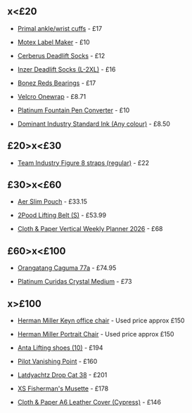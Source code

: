 ## x<£20

 - [Primal ankle/wrist cuffs](https://www.primalstrength.com/products/primal-performance-series-ankle-wrist-cuff) - £17

 - [Motex Label Maker](https://sanwacraft.com/products/motex-e-303-compact-embossing-label-maker) - £10

 - [Cerberus Deadlift Socks](https://cerberus-strength.com/products/deadlift-socks) - £12

 - [Inzer Deadlift Socks (L-2XL)](https://inzer.com/en-gb/products/power-lifting-socks) - £16

 - [Bonez Reds Bearings](https://vandemlongboardshop.co.uk/products/bones-reds-bearings) - £17

 - [Velcro Onewrap](https://www.cmwltd.co.uk/p/velcro-one-wrap-tie-200mm-x-20mm-yellow-25) - £8.71

 - [Platinum Fountain Pen Converter](https://www.clothandpaper.com/en-gb/collections/fountain-pens/products/platinum-fountain-pen-converter) - £10

 - [Dominant Industry Standard Ink (Any colour)](https://cultpens.com/products/dominant-industry-standard-bottled-ink-25ml) - £8.50


## £20>x<£30

 - [Team Industry Figure 8 straps (regular)](https://teamindustry.co.uk/products/industry-figure-8-lifting-straps) - £22

## £30>x<£60

 - [Aer Slim Pouch](https://aersf.co.uk/products/slim-pouch-1?country=GB) - £33.15

 - [2Pood Lifting Belt (S)](https://2pood.co.uk/products/showstopper-4-weightlifting-belt?variant=51139115450680) - £53.99

 - [Cloth & Paper Vertical Weekly Planner 2026](https://www.clothandpaper.com/en-gb/collections/2026-dated-collection/products/2026-planner-bundle-vertical-weekly-monday-start) - £68

## £60>x<£100

 - [Orangatang Caguma 77a](https://vandemlongboardshop.co.uk/products/orangatang-caguama-wheels-85mm) - £74.95

 - [Platinum Curidas Crystal Medium](https://www.clothandpaper.com/en-gb/collections/fountain-pens/products/platinum-curidas-fountain-pen-prism-crystal-medium) - £73

## x>£100

 - [Herman Miller Keyn office chair](https://www.ebay.co.uk/sch/i.html?_nkw=herman+miller+keyn&_sacat=0&_from=R40&_trksid=p2334524.m570.l1313&LH_TitleDesc=0&_odkw=herman+miller+cosm&_osacat=0) - Used price approx £150

 - [Herman Miller Portrait Chair](https://www.ebay.co.uk/sch/i.html?_nkw=herman+miller+portrait&_sacat=0&_from=R40&_trksid=p2334524.m570.l1313&LH_TitleDesc=0&_odkw=herman+miller+keyn&_osacat=0) - Used price approx £150

 - [Anta Lifting shoes (10)](https://www.workout.eu/en/produkty/43856-anta-weightlifting-shoes-2-white.html#/3-shoe_size_uk-7) - £194

 - [Pilot Vanishing Point](https://www.clothandpaper.com/en-gb/collections/fountain-pens/products/pilot-vanishing-point-fountain-pen) - £160

 - [Latdyachtz Drop Cat 38](https://vandemlongboardshop.co.uk/products/landyachtz-drop-cat-38-dune-drop-through-longboard) - £201

 - [XS Fisherman's Musette](https://www.bleu-de-chauffe.com/en/the-fisherman-s-musette/1793-fisherman-s-musette-xs-suede-ocher-3700716020916.html) - £178

 - [Cloth & Paper A6 Leather Cover (Cypress)](https://www.clothandpaper.com/en-gb/products/foundations-6-ring-leather-agenda-a5?variant=44510503502014) - £146
